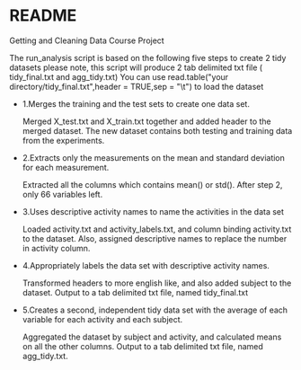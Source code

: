 README
========================================

Getting and Cleaning Data Course Project 

The run_analysis script is based on the following five steps to create 2 tidy datasets
please note, this script will produce 2 tab delimited txt file ( tidy_final.txt and agg_tidy.txt)
You can use read.table("your directory/tidy_final.txt",header = TRUE,sep = "\t") to load the dataset

* 1.Merges the training and the test sets to create one data set.
    
    Merged X_test.txt and X_train.txt together and added header to the merged dataset. The new dataset contains both
    testing and training data from the experiments.

* 2.Extracts only the measurements on the mean and standard deviation for each measurement. 

    Extracted all the columns which contains mean() or std(). After step 2, only 66 variables left.
    
* 3.Uses descriptive activity names to name the activities in the data set

    Loaded activity.txt and activity_labels.txt, and column binding activity.txt to the dataset. 
    Also, assigned descriptive names to replace the number in activity column.
    
* 4.Appropriately labels the data set with descriptive activity names.

    Transformed headers to more english like, and also added subject to the dataset. 
    Output to a tab delimited txt file, named tidy_final.txt

* 5.Creates a second, independent tidy data set with the average of each variable for each activity and each subject. 

    Aggregated the dataset by subject and activity, and calculated means on all the other columns.
    Output to a tab delimited txt file, named agg_tidy.txt. 
